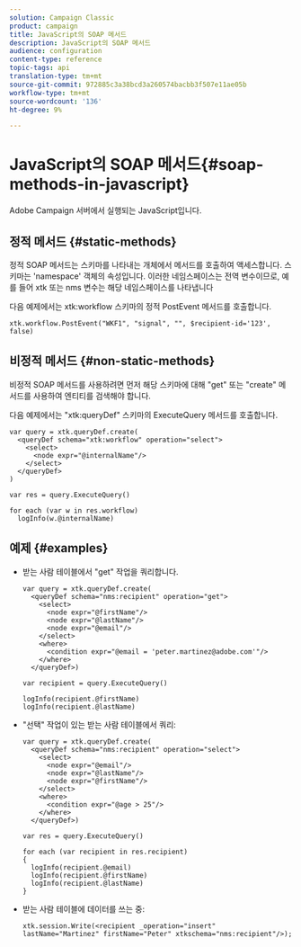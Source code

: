 ```yaml
---
solution: Campaign Classic
product: campaign
title: JavaScript의 SOAP 메서드
description: JavaScript의 SOAP 메서드
audience: configuration
content-type: reference
topic-tags: api
translation-type: tm+mt
source-git-commit: 972885c3a38bcd3a260574bacbb3f507e11ae05b
workflow-type: tm+mt
source-wordcount: '136'
ht-degree: 9%

---
```



# JavaScript의 SOAP 메서드{#soap-methods-in-javascript}

Adobe Campaign 서버에서 실행되는 JavaScript입니다.

## 정적 메서드 {#static-methods}

정적 SOAP 메서드는 스키마를 나타내는 개체에서 메서드를 호출하여 액세스합니다. 스키마는 &#39;namespace&#39; 객체의 속성입니다. 이러한 네임스페이스는 전역 변수이므로, 예를 들어 xtk 또는 nms 변수는 해당 네임스페이스를 나타냅니다

다음 예제에서는 xtk:workflow 스키마의 정적 PostEvent 메서드를 호출합니다.

```
xtk.workflow.PostEvent("WKF1", "signal", "", $recipient-id='123', false) 
```

## 비정적 메서드 {#non-static-methods}

비정적 SOAP 메서드를 사용하려면 먼저 해당 스키마에 대해 &quot;get&quot; 또는 &quot;create&quot; 메서드를 사용하여 엔티티를 검색해야 합니다.

다음 예제에서는 &quot;xtk:queryDef&quot; 스키마의 ExecuteQuery 메서드를 호출합니다.

```
var query = xtk.queryDef.create(
  <queryDef schema="xtk:workflow" operation="select">
    <select>
      <node expr="@internalName"/>
    </select>
  </queryDef>
)

var res = query.ExecuteQuery()

for each (var w in res.workflow) 
  logInfo(w.@internalName)
```

## 예제 {#examples}

* 받는 사람 테이블에서 &quot;get&quot; 작업을 쿼리합니다.

   ```
   var query = xtk.queryDef.create(  
     <queryDef schema="nms:recipient" operation="get">    
       <select>      
         <node expr="@firstName"/>      
         <node expr="@lastName"/>      
         <node expr="@email"/>    
       </select>    
       <where>      
         <condition expr="@email = 'peter.martinez@adobe.com'"/>    
       </where>  
     </queryDef>)
   
   var recipient = query.ExecuteQuery()
   
   logInfo(recipient.@firstName)
   logInfo(recipient.@lastName)
   ```

* &quot;선택&quot; 작업이 있는 받는 사람 테이블에서 쿼리:

   ```
   var query = xtk.queryDef.create(  
     <queryDef schema="nms:recipient" operation="select">    
       <select>      
         <node expr="@email"/>      
         <node expr="@lastName"/>      
         <node expr="@firstName"/>    
       </select>    
       <where>      
         <condition expr="@age > 25"/>    
       </where>    
     </queryDef>)
   
   var res = query.ExecuteQuery()
   
   for each (var recipient in res.recipient) 
   {  
     logInfo(recipient.@email)  
     logInfo(recipient.@firstName)  
     logInfo(recipient.@lastName)
   }
   ```

* 받는 사람 테이블에 데이터를 쓰는 중:

   ```
   xtk.session.Write(<recipient _operation="insert" lastName="Martinez" firstName="Peter" xtkschema="nms:recipient"/>);
   ```


